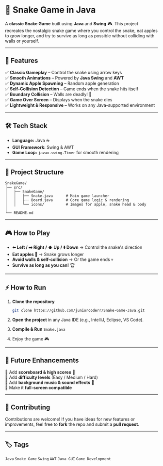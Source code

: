 # 🐍 Snake Game in Java

A **classic Snake Game** built using **Java** and **Swing** 🎮.
This project recreates the nostalgic snake game where you control the snake, eat apples to grow longer, and try to survive as long as possible without colliding with walls or yourself.

---

## 🚀 Features

✅ **Classic Gameplay** – Control the snake using arrow keys  
✅ **Smooth Animations** – Powered by **Java Swing** and **AWT**  
✅ **Dynamic Apple Spawning** – Random apple generation  
✅ **Self-Collision Detection** – Game ends when the snake hits itself  
✅ **Boundary Collision** – Walls are deadly! 🧱  
✅ **Game Over Screen** – Displays when the snake dies  
✅ **Lightweight & Responsive** – Works on any Java-supported environment  

---

## 🛠️ Tech Stack

* **Language:** Java ☕
* **GUI Framework:** Swing & AWT
* **Game Loop:** `javax.swing.Timer` for smooth rendering

---

## 📂 Project Structure

```
SnakeGame/
│── src/
│   ├── SnakeGame/
│   │   ├── Snake.java      # Main game launcher
│   │   ├── Board.java      # Core game logic & rendering
│   │   └── icons/          # Images for apple, snake head & body
│
└── README.md
```

---

## 🎮 How to Play

* **⬅️ Left / ➡️ Right / ⬆️ Up / ⬇️ Down** → Control the snake's direction
* **Eat apples 🍎** → Snake grows longer
* **Avoid walls & self-collision** → Or the game ends 💀
* **Survive as long as you can!** 🏆

---

## ⚡ How to Run

1. **Clone the repository**

   ```bash
   git clone https://github.com/juniorcoderr/Snake-Game-Java.git
   ```
2. **Open the project** in any Java IDE (e.g., IntelliJ, Eclipse, VS Code).
3. **Compile & Run** `Snake.java`
4. Enjoy the game 🎮

---

## 🧩 Future Enhancements

🔹 Add **scoreboard & high scores** 🏅  
🔹 Add **difficulty levels** (Easy / Medium / Hard)  
🔹 Add **background music & sound effects** 🎵  
🔹 Make it **full-screen compatible**  

---

## 🤝 Contributing

Contributions are welcome! If you have ideas for new features or improvements, feel free to **fork** the repo and submit a **pull request**.

---

## 🏷️ Tags

`Java` `Snake Game` `Swing` `AWT` `Java GUI` `Game Development`
